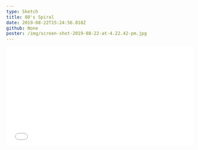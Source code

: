 ```yaml
---
type: Sketch
title: 80's Spiral
date: 2019-08-22T15:24:56.018Z
github: None
poster: /img/screen-shot-2019-08-22-at-4.22.42-pm.jpg
---
```

<iframe height="265" style="width: 100%;" scrolling="no" title="Sin - 80's Spiral" src="//codepen.io/oajmeredith23/embed/gOYgPZz/?height=265&theme-id=light&default-tab=result" frameborder="no" allowtransparency="true" allowfullscreen="true">
  See the Pen <a href='https://codepen.io/oajmeredith23/pen/gOYgPZz/'>Sin - 80's Spiral</a> by Oliver Meredith
  (<a href='https://codepen.io/oajmeredith23'>@oajmeredith23</a>) on <a href='https://codepen.io'>CodePen</a>.
</iframe>
